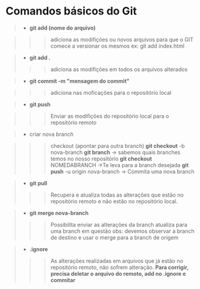 # Comandos básicos do Git

> - **git add (nome do arquivo)** 

>>> adiciona as modifições ou novos arquivos 
para que o GIT comece a versionar os mesmos
ex: git add index.html

> - **git add .** 
>>> adiciona as modifições em todos os arquivos alterados 

> - **git commit -m "mensagem do commit"**

>>>adiciona nas moficações para o repositório local 

> - **git push**

>>>Enviar as modifições do repositório local para o repositório remoto

> - criar nova branch

>>>checkout (apontar para outra branch)
>>>**git checkout** -b nova-branch
>>>**git branch** -> sabemos quais branches temos no nosso repositório
>>>**git checkout** NOMEDABRANCH ->Te leva para a branch desejada
>>>**git push** -u origin nova-branch -> Commita uma nova branch

> - **git pull** 
>>>Recupera e atualiza todas as alterações que estão no repositório remoto e não estão no repositório local.

> - **git merge nova-branch**
>>>Possibilita enviar as alterações da branch atualiza para uma branch em questão
obs: devemos observar a branch de destino e usar o merge para a branch de origem

> - **.ignore**
>>>As alterações realizadas em arquivos que já estão no repositório remoto, não sofrem alteração. 
> **Para corrigir, precisa deletar o arquivo do remoto, add no .ignore e commitar**
